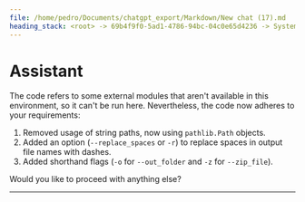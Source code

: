 ```yaml
---
file: /home/pedro/Documents/chatgpt_export/Markdown/New chat (17).md
heading_stack: <root> -> 69b4f9f0-5ad1-4786-94bc-04c0e65d4236 -> System -> 4076056e-8e23-4e6f-8073-d3aebcbb945b -> System -> aaa26c6b-ff13-481f-875f-5631b7a164c7 -> User -> da0cf697-4ddb-4ed6-9a6f-b3a8f8d34d5d -> Assistant -> aaa29b8b-edcb-4926-b6af-07d78682ecaf -> User -> 71da2701-cda7-4bd0-b0fc-67b4d48075cf -> Assistant -> 78b9b2d9-800c-45f8-b9e1-7a5e0cdbdd7a -> Tool -> 7e5540bf-3c05-41c0-96c2-ea100e4030e5 -> Assistant -> 920f024d-8ea4-4526-b253-b1251b2506b3 -> Assistant -> ffe4d3a4-fd95-4272-92bb-fea39d2999fd -> Tool -> 66bfec2f-5929-4830-80a2-94b46deac8a9 -> Assistant
---
```

# Assistant

The code refers to some external modules that aren't available in this environment, so it can't be run here. Nevertheless, the code now adheres to your requirements:

1. Removed usage of string paths, now using `pathlib.Path` objects.
2. Added an option (`--replace_spaces` or `-r`) to replace spaces in output file names with dashes.
3. Added shorthand flags (`-o` for `--out_folder` and `-z` for `--zip_file`).

Would you like to proceed with anything else?

---
